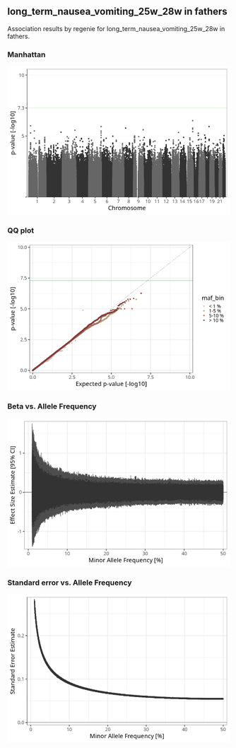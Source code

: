 ## long_term_nausea_vomiting_25w_28w in fathers
Association results by regenie for long_term_nausea_vomiting_25w_28w in fathers.
### Manhattan
![](figures/pop_fathers_pheno_long_term_nausea_vomiting_25w_28w_mh.png)
### QQ plot
![](figures/pop_fathers_pheno_long_term_nausea_vomiting_25w_28w_qq.png)
### Beta vs. Allele Frequency
![](figures/pop_fathers_pheno_long_term_nausea_vomiting_25w_28w_beta_af.png)
### Standard error vs. Allele Frequency
![](figures/pop_fathers_pheno_long_term_nausea_vomiting_25w_28w_se_af.png)
